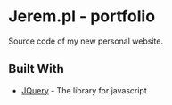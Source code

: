 # Jerem.pl - portfolio
Source code of my new personal website.

## Built With
* [JQuery](https://jquery.com/) - The library for javascript
